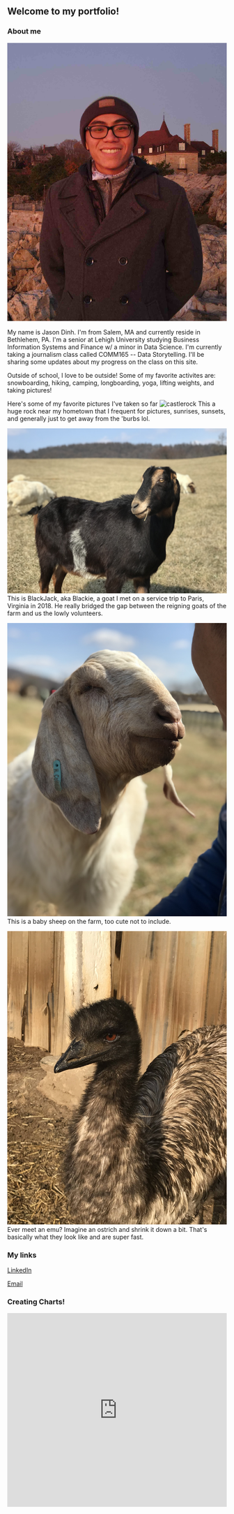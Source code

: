 ## Welcome to my portfolio!

### About me
![headshot](https://github.com/tdinhjason/tdinhjason.github.io/blob/main/assets/headshot.jpg?raw=true)

My name is Jason Dinh. I'm from Salem, MA and currently reside in Bethlehem, PA. I'm a senior at Lehigh University studying Business Information Systems and Finance w/ a minor in Data Science. I'm currently taking a journalism class called COMM165 -- Data Storytelling. I'll be sharing some updates about my progress on the class on this site.

Outside of school, I love to be outside! Some of my favorite activites are: snowboarding, hiking, camping, longboarding, yoga, lifting weights, and taking pictures!

Here's some of my favorite pictures I've taken so far
![castlerock](https://github.com/tdinhjason/tdinhjason.github.io/blob/main/assets/castlerock.jpeg?raw=true)
This a huge rock near my hometown that I frequent for pictures, sunrises, sunsets, and generally just to get away from the 'burbs lol.

![IMG_6319](https://github.com/tdinhjason/tdinhjason.github.io/blob/main/assets/IMG_6319.jpg?raw=true)
This is BlackJack, aka Blackie, a goat I met on a service trip to Paris, Virginia in 2018. He really bridged the gap between the reigning goats of the farm and us the lowly volunteers.

![IMG_5948](https://github.com/tdinhjason/tdinhjason.github.io/blob/main/assets/IMG_5948.jpg?raw=true)
This is a baby sheep on the farm, too cute not to include.

![emu](https://github.com/tdinhjason/tdinhjason.github.io/blob/main/assets/emu.jpg?raw=true)
Ever meet an emu? Imagine an ostrich and shrink it down a bit. That's basically what they look like and are super fast.

### My links

[LinkedIn](https://www.linkedin.com/in/dinhjason/)

[Email](mailto:jtd221@lehigh.edu)

### Creating Charts!
<iframe title="" aria-label="chart" id="datawrapper-chart-4ff0b" src="https://datawrapper.dwcdn.net/4ff0b/1/" scrolling="no" frameborder="0" style="width: 0; min-width: 100% !important; border: none;" height="444"></iframe><script type="text/javascript">!function(){"use strict";window.addEventListener("message",(function(a){if(void 0!==a.data["datawrapper-height"])for(var e in a.data["datawrapper-height"]){var t=document.getElementById("datawrapper-chart-"+e)||document.querySelector("iframe[src*='"+e+"']");t&&(t.style.height=a.data["datawrapper-height"][e]+"px")}}))}();
</script>
